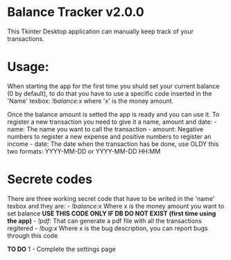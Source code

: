 # Balance Tracker v2.0.0
This Tkinter Desktop application can manually keep track of your transactions.

# Usage:
When starting the app for the first time you shuld set your current balance (0 by default),
to do that you have to use a specific code inserted in the 'Name' texbox: *!balance:x* where 'x' is the money amount.

Once the balance amount is setted the app is ready and you can use it. To register a new transaction you need to give it a name, amount and date:
    - name: The name you want to call the transaction
    - amount: Negative numbers to register a new expense and positive numbers to register an income
    - date: The date when the transaction has be done, use OLDY this two formats: YYYY-MM-DD or YYYY-MM-DD HH:MM

# Secrete codes
There are three working secret code that have to be writed in the 'name' texbox and they are:
    - *!balance:x* Where x is the money amount you want to set balance **USE THIS CODE ONLY IF DB DO NOT EXIST (first time using the app)**
    - *!pdf:* That can generate a pdf file with all the transactions regitered
    - *!bug:x* Where x is the bug description, you can report bugs through this code






**TO DO**
1 - Complete the settings page
